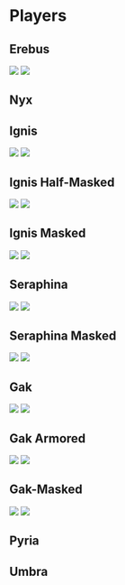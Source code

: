 Players
=======

Erebus
------

![](http://www.xonotic.org/m/uploads/2010/05/1212771690994-500x312.png) ![](http://www.xonotic.org/m/uploads/2010/05/412771687019-500x312.png)

Nyx
---

Ignis
-----

![](http://www.xonotic.org/m/uploads/2010/05/1412771695040-500x312.png) ![](http://www.xonotic.org/m/uploads/2010/05/14127716824812-500x312.png)  

Ignis Half-Masked
-----------------

![](http://www.xonotic.org/m/uploads/2010/05/7127716979815-500x312.png) ![](http://www.xonotic.org/m/uploads/2010/05/412771683267-500x312.png)  

Ignis Masked
------------

![](http://www.xonotic.org/m/uploads/2010/05/812771701021-500x312.png) ![](http://www.xonotic.org/m/uploads/2010/05/di-16127716133414-500x312.png)  

Seraphina
---------

![](http://www.xonotic.org/m/uploads/2010/05/9127717046613-500x312.png) ![](http://www.xonotic.org/m/uploads/2010/05/jkeiljtaernnd6oa173c-500x312.png)  

Seraphina Masked
----------------

![](http://www.xonotic.org/m/uploads/2010/05/di-1012771705572-500x312.png) ![](http://www.xonotic.org/m/uploads/2010/05/712771685977-500x312.png)  

Gak
---

![](http://www.xonotic.org/m/uploads/2010/05/10127717119513-500x312.png) ![](http://www.xonotic.org/m/uploads/2010/05/di-15127716149014-500x312.png)  

Gak Armored
-----------

![](http://www.xonotic.org/m/uploads/2010/05/1512771715148-500x312.png) ![](http://www.xonotic.org/m/uploads/2010/05/di-212771614895-500x312.png)  

Gak-Masked
----------

![](http://www.xonotic.org/m/uploads/2010/05/112771714068-500x312.png) ![](http://www.xonotic.org/m/uploads/2010/05/di-1212771613363-500x312.png)  

Pyria
-----

Umbra
-----

